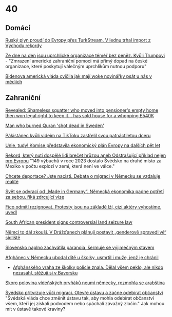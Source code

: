 # 40

## Domácí

[Ruský plyn proudí do Evropy přes TurkStream. V lednu trhal import z Východu rekordy](https://www.idnes.cz/ekonomika/domaci/plyn-turkstream.A250131_163812_ekonomika_hyk)

[Ze dne na den jsou uprchlické organizace téměř bez peněz. Kvůli Trumpovi](https://www.seznamzpravy.cz/clanek/domaci-zivot-v-cesku-ze-dne-na-den-jsou-uprchlicke-organizace-temer-bez-penez-kvuli-trumpovi-269057) - "Zmrazení americké zahraniční pomoci má přímý dopad na české organizace, které poskytují válečným uprchlíkům nutnou podporu"

[Bidenova americká vláda cvičila jak mají woke novinářky psát u nás v médiích](https://x.com/bratricek/status/1885052767636541787)

## Zahraniční

[Revealed: Shameless squatter who moved into pensioner's empty home then won legal right to keep it... has sold house for a whopping £540K](https://www.dailymail.co.uk/news/article-12809015/Squatter-moved-home-won-legal-right-sells.html)

[Man who burned Quran 'shot dead in Sweden'](https://www.bbc.com/news/articles/cpdx2wqpg7zo)

[Pákistánec kvůli videím na TikToku zastřelil svou patnáctiletou dceru](https://www.novinky.cz/clanek/zahranicni-svet-pakistanec-kvuli-videim-na-tiktoku-zastrelil-svou-patnactiletou-dceru-40506819#dop_ab_variant=0&dop_id=40506819&dop_req_id=yEcfaevJdOy-202501310932&dop_source_zone_name=novinky.web.nexttoart)

[Unie, tudy! Komise představila ekonomický plán Evropy na dalších pět let](https://www.seznamzpravy.cz/clanek/ekonomika-byznys-trendy-analyzy-unie-tudy-komise-predstavila-ekonomicky-plan-pro-eu-na-dalsich-pet-let-269043)

[Rekord, který nutí dospělé lidi brečet hrůzou aneb Odstrašující příklad nejen pro Evropu](https://www.forum24.cz/rekord-ktery-nuti-dospele-lidi-brecet-hruzou-aneb-odstrasujici-priklad-nejen-pro-evropu) "149 výbuchů v roce 2023 dostalo Švédsko na druhé místo za Mexiko v počtu explozí v zemi, která není ve válce."

[Chcete deportace? Jste nacisti. Debata o migraci v Německu se vzdaluje realitě](https://www.idnes.cz/zpravy/zahranicni/nemecko-nelegalni-migrace-cdu-afd-friedrich-merz-volby.A250127_192711_zahranicni_ceve?zdroj=sph_hp)
 
[Svět se odvrací od „Made in Germany“. Německá ekonomika padne potřetí za sebou, říká zdrcující vize ](https://www.echo24.cz/a/H3htn/zpravy-ekonomika-nemecko-prumysl-recese-cla-trump-hluboka-krize)

[Fico odmítl rezignovat. Protesty jsou na základě lží, cizí aktéry vyhostíme, uvedl](https://www.idnes.cz/zpravy/zahranicni/slovensko-fico-demonstrace-reakce.A250125_125614_zahranicni_idh)

[South African president signs controversial land seizure law](https://www.bbc.com/news/articles/cvg9w4n6gp5o)

[Němci to dál zkouší. V Drážďanech plánují postavit „genderově spravedlivé“ sídliště](https://www.echo24.cz/a/HRVMh/zpravy-domov-drazdany-postavi-genderove-spravedlivou-ctvrt)

[Slovensko naplno zachvátila paranoia, šermuje se výjimečným stavem](https://www.novinky.cz/clanek/zahranicni-evropa-vyjimecny-stav-zatim-nevyhlasime-rika-pellegrini-kvuli-prevratu-kterym-strasi-fico-40505894)

[Afghánec v Německu ubodal dítě u školky, usmrtil i muže, jenž je chránil](https://www.idnes.cz/zpravy/zahranicni/nemecko-utok-aschaffenburgu-afghanistan-park-batole.A250122_152613_zahranicni_jhr?zdroj=cxrecs#cxrecs_s)
 * [Afghánského vraha ze školky policie znala. Dělal všem peklo, ale nikdo nezasáhl, stěžují si v Bavorsku](https://www.novinky.cz/clanek/zahranicni-evropa-afghanskeho-vraha-ze-skolky-policie-znala-delal-vsem-peklo-ale-nikdo-nezasahl-stezuji-si-v-bavorsku-40505869)

[Skoro polovina vídeňských prvňáků neumí německy, rozmohla se arabština](https://www.idnes.cz/zpravy/zahranicni/rakousko-nemcina-arabstina-turectina-skolstvi-prvnacci.A250122_143531_zahranicni_jhr)

[Švédsko přitvrzuje vůči migraci. Otevře ústavu a začne odebírat občanství](https://www.idnes.cz/zpravy/zahranicni/svedsko-migrace-obcanstvi-cestny-zivot-ustava-zmeny.A250116_092719_zahranicni_kha) "Švédská vláda chce změnit ústavu tak, aby mohla odebírat občanství všem, kteří jej získali podvodem nebo spáchali závažný zločin." Jak mohou mít v ústavě takové kraviny?
